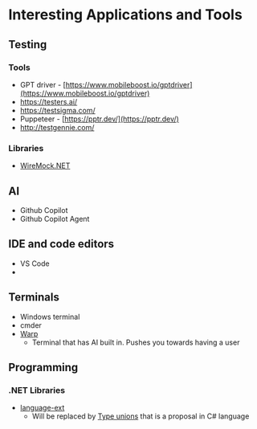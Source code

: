 # Interesting Applications and Tools
## Testing
### Tools
- GPT driver - [https://www.mobileboost.io/gptdriver](https://www.mobileboost.io/gptdriver)
- https://testers.ai/
- https://testsigma.com/
- Puppeteer - [https://pptr.dev/](https://pptr.dev/)
- http://testgennie.com/

### Libraries
- [WireMock.NET](https://github.com/WireMock-Net/WireMock.Net)

## AI
- Github Copilot
- Github Copilot Agent

## IDE and code editors
- VS Code
- 

## Terminals
- Windows terminal
- cmder 
- [Warp](https://github.com/warpdotdev/Warp)
  - Terminal that has AI built in. Pushes you towards having a user

## Programming
### .NET Libraries
- [language-ext](https://github.com/louthy/language-ext)
  - Will be replaced by [Type unions](https://github.com/dotnet/csharplang/blob/18a527bcc1f0bdaf542d8b9a189c50068615b439/proposals/TypeUnions.md) that is a proposal in C# language
